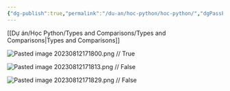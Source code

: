 ```yaml
---
{"dg-publish":true,"permalink":"/du-an/hoc-python/hoc-python/","dgPassFrontmatter":true}
---
```


[[Dự án/Học Python/Types and Comparisons/Types and Comparisons\|Types and Comparisons]]

![Pasted image 20230812171800.png](/img/user/Z_Attachment/Pasted%20image%2020230812171800.png)
//
True

![Pasted image 20230812171813.png](/img/user/Z_Attachment/Pasted%20image%2020230812171813.png)
//
False

![Pasted image 20230812171829.png](/img/user/Z_Attachment/Pasted%20image%2020230812171829.png)
//
False


